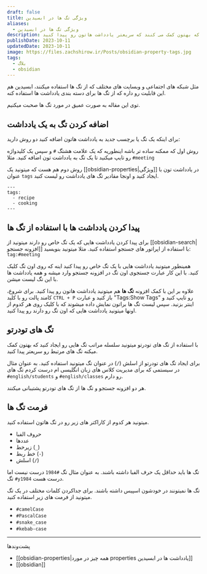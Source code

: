 ```yaml
---
draft: false
title: ویژگی تگ ها در ابسیدین
aliases:
  - ویژگی تگ ها در ابسیدین
description: تگ ها کلیدواژه ها یا موضوعاتی هستند که بهتون کمک می کنند که سریعتر یادداشت هاتون رو پیدا کنید.
publishDate: 2023-10-11
updatedDate: 2023-10-11
image: https://files.zachshirow.ir/Posts/obsidian-property-tags.jpg
tags:
  - بلاگ
  - obsidian
---
```


مثل شبکه های اجتماعی و وبسایت های مختلف که از تگ ها استفاده میکنند، ابسیدین هم این قابلیت رو داره که از تگ ها برای دسته بندی یادداشت ها استفاده کنه. 

توی این مقاله به صورت عمیق در مورد تگ ها صحبت میکنیم. 

## اضافه کردن تگ به یک یادداشت

برای اینکه یک تگ یا برچسب جدید به یادداشت هاتون اضافه کنید دو روش دارید: 

روش اول که ممکنه ساده تر باشه اینطوریه که یک علامت هشتگ `#` و سپس یک کلیدواژه رو تایپ میکنید تا یک تگ به یادداشت تون اضافه کنید. مثلا `#meeting`

روش دوم هم هست که میتونید یک [[obsidian-properties|ویژگی]] در یادداشت تون با عنوان `tags` ایجاد کنید و اونجا مقادیر تگ های یادداشت رو لیست کنید. 

```
---
tags:
  - recipe
  - cooking
---
```

## پیدا کردن یادداشت ها با استفاده از تگ ها

برای پیدا کردن یادداشت هایی که یک تگ خاص رو دارند میتونید از [[obsidian-search|افزونه جستجو]] با استفاده از اپراتور های جستجو استفاده کنید. مثلا میتونید بنویسید: `tag:#meeting`

همینطور میتونید یادداشت هایی با یک تگ خاص رو پیدا کنید اینه که روی اون تگ کلیک کنید. با این کار عبارت جستجوی اون تگ در افزونه جستجو وارد میشه و همه یادداشت ها با این تگ لیست میشن. 

علاوه بر این با کمک افزونه **تگ ها** هم میتونید یادداشت هاتون رو پیدا کنید. برای شروع، کامند پالت رو با کلید `CTRL + P` باز کنید و عبارت "Tags:Show Tags" رو تایپ کنید و اینتر بزنید. سپس لیست تگ ها براتون نمایش داده میشوند که با کلیک روی هر کدوم از اونها میتونید یادداشت هایی که اون تگ رو دارند رو پیدا کنید. 

## تگ های تودرتو

با استفاده از تگ های تودرتو میتونید سلسله مراتب تگ هایی رو ایجاد کنید که بهتون کمک میکنه تگ های مرتبط رو سریعتر پیدا کنید. 

برای ایجاد تگ های تودرتو از اسلش (`/`) در عنوان تگ میتونید استفاده کنید. به عنوان مثال در سیستمی که برای مدیریت کلاس های زبان انگلیسی ام درست کردم تگ های `#english/students` و `#english/classes` رو دارم.  

هر دو افزونه جستجو و تگ ها از تگ های تودرتو پشتیبانی میکنند. 

## فرمت تگ ها

میتونید هر کدوم از کاراکتر های زیر رو در تگ هاتون استفاده کنید. 

- حروف الفبا
- عددها
- زیرخط (`_`)
- خط ربط (`-`)
- اسلش (`/`)

تگ ها باید حداقل یک حرف الفبا داشته باشند. به عنوان مثال تگ `#1984` درست نیست اما تگ `#y1984` درست هست. 

تگ ها نمیتونند در خودشون اسپیس داشته باشند. برای جداکردن کلمات مختلف در یک تگ میتونید از فرمت های زیر استفاده کنید.

- `#camelCase`
- `#PascalCase`
- `#snake_case`
- `#kebab-case`



---
پشت‌وند‌ها
- [[obsidian-properties|همه چیز در مورد properties یادداشت ها در ابسیدین]]
- [[obsidian]]